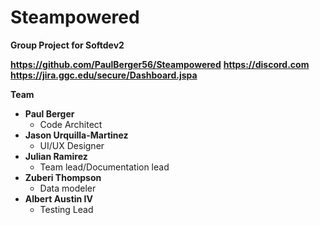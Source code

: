 # Steampowered
**Group Project for Softdev2**

**https://github.com/PaulBerger56/Steampowered**
**https://discord.com**
**https://jira.ggc.edu/secure/Dashboard.jspa**


**Team**
* **Paul Berger**
    * Code Architect
* **Jason Urquilla-Martinez**
    * UI/UX Designer
* **Julian Ramirez**
    * Team lead/Documentation lead
* **Zuberi Thompson**
    * Data modeler
* **Albert Austin IV**
    * Testing Lead
